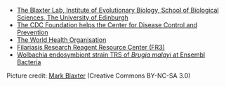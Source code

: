 [//]: # (Created by ./bin/manage_files.pl from ./species/Brugia_malayi/PRJNA10729/Brugia_malayi_PRJNA10729.resources.html on Thu Jun 11 13:43:25 2020)


* [The Blaxter Lab, Institute of Evolutionary Biology, School of Biological Sciences, The University of Edinburgh](http://www.nematodes.org)
* [The CDC Foundation helps the Center for Disease Control and Prevention](http://www.cdc.gov/parasites/lymphaticfilariasis/)
* [The World Health Organisation](http://www.who.int/topics/filariasis/en/)
* [Filariasis Research Reagent Resource Center (FR3)](http://www.filariasiscenter.org)
* [Wolbachia endosymbiont strain TRS of _Brugia malayi_ at Ensembl Bacteria](http://bacteria.ensembl.org/wolbachia_endosymbiont_strain_trs_of_brugia_malayi/Info/Index)

Picture credit: [Mark Blaxter](http://eol.org/pages/2921743/overview) (Creative Commons BY-NC-SA 3.0)
